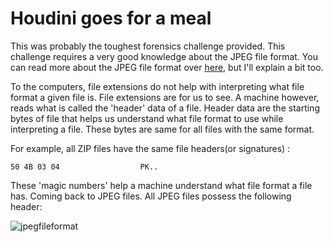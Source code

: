 # Houdini goes for a meal

This was probably the toughest forensics challenge provided. This challenge requires a very good knowledge about the JPEG file format. You can read more about the JPEG file format over [here](https://docs.fileformat.com/image/jpeg/), but I'll explain a bit too.

To the computers, file extensions do not help with interpreting what file format a given file is. File extensions are for us to see. A machine however, reads what is called the 'header' data of a file. Header data are the starting bytes of file that helps us understand what file format to use while interpreting a file. These bytes are same for all files with the same format. 

For example, all ZIP files have the same file headers(or signatures) :

```
50 4B 03 04 	  	         PK..
```

These 'magic numbers' help a machine understand what file format a file has. Coming back to JPEG files. All JPEG files possess the following header:

![jpegfileformat](/jpgfileformat.jpg)
